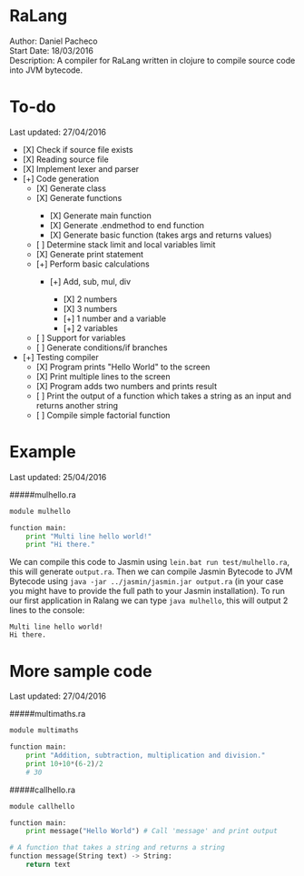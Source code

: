 # RaLang

Author:	 		Daniel Pacheco<br />
Start Date:	 	18/03/2016<br />
Description:	A compiler for RaLang written in clojure to compile source code into JVM bytecode.<br />

# To-do
Last updated: 27/04/2016

<ul>
  <li>[X] Check if source file exists</li>
  <li>[X] Reading source file</li>
  <li>[X] Implement lexer and parser</li>
  <li>[+] Code generation
    <ul>
      <li>[X] Generate class</li>
      <li>[X] Generate functions</li>
        <ul>
          <li>[X] Generate main function</li>
          <li>[X] Generate .endmethod to end function</li>
          <li>[X] Generate basic function (takes args and returns values)</li>
        </ul>
      <li>[ ] Determine stack limit and local variables limit</li>
      <li>[X] Generate print statement</li>
      <li>[+] Perform basic calculations</li>
        <ul>
          <li>[+] Add, sub, mul, div</li>
            <ul>
              <li>[X] 2 numbers</li>
              <li>[X] 3 numbers</li>
              <li>[+] 1 number and a variable</li>
              <li>[+] 2 variables</li>
            </ul>
        </ul>
      <li>[ ] Support for variables</li>
      <li>[ ] Generate conditions/if branches</li>
    </ul>
  </li>
  <li>[+] Testing compiler
    <ul>
      <li>[X] Program prints "Hello World" to the screen</li>
      <li>[X] Print multiple lines to the screen</li>
      <li>[X] Program adds two numbers and prints result</li>
      <li>[ ] Print the output of a function which takes a string as an input and returns another string</li>
      <li>[ ] Compile simple factorial function</li>
    </ul>
  </li>
</ul>

# Example
Last updated: 25/04/2016

#####mulhello.ra
```python
module mulhello

function main:
    print "Multi line hello world!"
    print "Hi there."
```

We can compile this code to Jasmin using `lein.bat run test/mulhello.ra`, this will generate `output.ra`. Then we can compile Jasmin Bytecode to JVM Bytecode using `java -jar ../jasmin/jasmin.jar output.ra` (in your case you might have to provide the full path to your Jasmin installation). To run our first application in Ralang we can type `java mulhello`, this will output 2 lines to the console:

```
Multi line hello world!
Hi there.
```

# More sample code
Last updated: 27/04/2016

#####multimaths.ra
```python
module multimaths

function main:
    print "Addition, subtraction, multiplication and division."
    print 10+10*(6-2)/2
    # 30
```

#####callhello.ra
```python
module callhello

function main:
    print message("Hello World") # Call 'message' and print output

# A function that takes a string and returns a string
function message(String text) -> String:
    return text
```